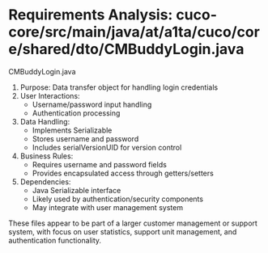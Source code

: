 # Requirements Analysis: cuco-core/src/main/java/at/a1ta/cuco/core/shared/dto/CMBuddyLogin.java

CMBuddyLogin.java
1. Purpose: Data transfer object for handling login credentials
2. User Interactions:
   - Username/password input handling
   - Authentication processing
3. Data Handling:
   - Implements Serializable
   - Stores username and password
   - Includes serialVersionUID for version control
4. Business Rules:
   - Requires username and password fields
   - Provides encapsulated access through getters/setters
5. Dependencies:
   - Java Serializable interface
   - Likely used by authentication/security components
   - May integrate with user management system

These files appear to be part of a larger customer management or support system, with focus on user statistics, support unit management, and authentication functionality.